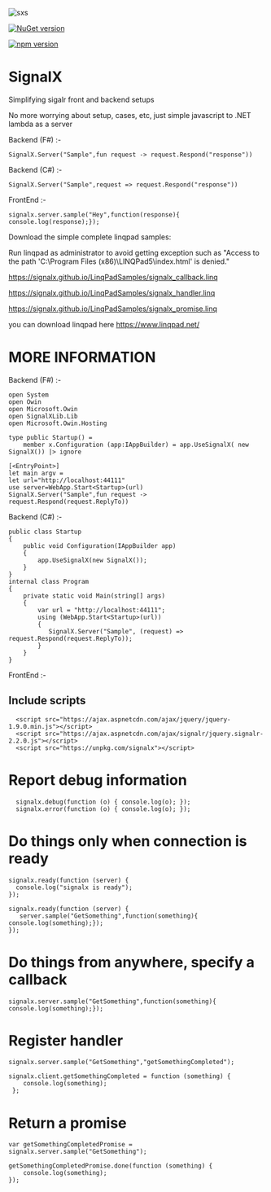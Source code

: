 ![sxs](https://cloud.githubusercontent.com/assets/2102748/18841414/a912f0bc-83df-11e6-81ca-608ac62cac47.png) 

[![NuGet version](https://badge.fury.io/nu/signalx.svg)](https://badge.fury.io/nu/signalx)

[![npm version](https://badge.fury.io/js/signalx.svg)](https://badge.fury.io/js/signalx)

# SignalX
Simplifying sigalr front and backend  setups

No more worrying about setup, cases, etc, just simple javascript to .NET lambda as a server


Backend (F#) :-

	SignalX.Server("Sample",fun request -> request.Respond("response"))	
	
Backend (C#) :-

	SignalX.Server("Sample",request => request.Respond("response"))	
	
	
FrontEnd :-
    
    signalx.server.sample("Hey",function(response){ console.log(response);});

	
	
Download the simple complete linqpad samples:

Run linqpad as administrator to avoid getting exception such as  "Access to the path 'C:\Program Files (x86)\LINQPad5\index.html' is denied."

https://signalx.github.io/LinqPadSamples/signalx_callback.linq

https://signalx.github.io/LinqPadSamples/signalx_handler.linq

https://signalx.github.io/LinqPadSamples/signalx_promise.linq
	

you can download linqpad here https://www.linqpad.net/

	
	
	
	
MORE INFORMATION
==================================================================

Backend (F#) :-

    open System
    open Owin
    open Microsoft.Owin
    open SignalXLib.Lib
    open Microsoft.Owin.Hosting
	
    type public Startup() =
        member x.Configuration (app:IAppBuilder) = app.UseSignalX( new SignalX()) |> ignore
		
    [<EntryPoint>]
    let main argv = 
    let url="http://localhost:44111"
    use server=WebApp.Start<Startup>(url)
	SignalX.Server("Sample",fun request -> request.Respond(request.ReplyTo))	
	
	

Backend (C#) :-

    public class Startup
	{
		public void Configuration(IAppBuilder app)
		{
			app.UseSignalX(new SignalX());
		}
	}
	internal class Program
	{
		private static void Main(string[] args)
		{
			var url = "http://localhost:44111";
			using (WebApp.Start<Startup>(url))
			{
			   SignalX.Server("Sample", (request) => request.Respond(request.ReplyTo));
			}
		}
	}
	
FrontEnd :-
	
Include scripts
----------------------------------------------------------------

      <script src="https://ajax.aspnetcdn.com/ajax/jquery/jquery-1.9.0.min.js"></script>     
      <script src="https://ajax.aspnetcdn.com/ajax/signalr/jquery.signalr-2.2.0.js"></script>
      <script src="https://unpkg.com/signalx"></script>


Report debug information
=========================================================

      signalx.debug(function (o) { console.log(o); });
      signalx.error(function (o) { console.log(o); });
 
Do things only when connection is ready
=========================================================
 
    signalx.ready(function (server) {
      console.log("signalx is ready");
    });
 
    signalx.ready(function (server) {
       server.sample("GetSomething",function(something){ console.log(something);});
    });
 
Do things from anywhere, specify a callback
=========================================================

    signalx.server.sample("GetSomething",function(something){ console.log(something);});
 
Register handler
=========================================================

    signalx.server.sample("GetSomething","getSomethingCompleted");
 
    signalx.client.getSomethingCompleted = function (something) {
        console.log(something);
     };
 
 
Return a promise
=========================================================

    var getSomethingCompletedPromise = signalx.server.sample("GetSomething");
 
    getSomethingCompletedPromise.done(function (something) {
        console.log(something);
    });
 
 
 
 
 
 
 
 
